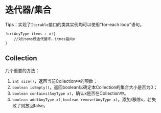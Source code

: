 # 迭代器/集合
Tips：实现了`Iterable`接口的类其实例均可以使用"for-each loop"语句。
```
for(AnyType items : x){
    //对items做迭代循环，itmes指向x
}
```
## Collection
几个重要的方法：
1. `int size()`，返回当前Collection中的项数；
2. `boolean isEmpty()`，返回boolean以确定本Collection的集合大小是否为0；
3. `boolean contains(AnyType x)`，确认x是否在Collection中。
4. `boolean add(AnyType x)`, `boolean remove(AnyType x)`，添加/移除x，若失败了则放回false。

